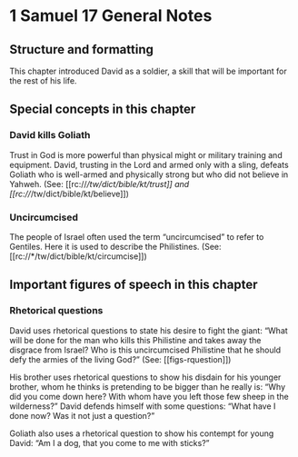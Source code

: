 # 1 Samuel 17 General Notes
## Structure and formatting

This chapter introduced David as a soldier, a skill that will be important for the rest of his life.

## Special concepts in this chapter

### David kills Goliath
Trust in God is more powerful than physical might or military training and equipment. David, trusting in the Lord and armed only with a sling, defeats Goliath who is well-armed and physically strong but who did not believe in Yahweh. (See: [[rc://*/tw/dict/bible/kt/trust]] and [[rc://*/tw/dict/bible/kt/believe]])

### Uncircumcised

The people of Israel often used the term “uncircumcised” to refer to Gentiles. Here it is used to describe the Philistines. (See: [[rc://*/tw/dict/bible/kt/circumcise]])

## Important figures of speech in this chapter

### Rhetorical questions
David uses rhetorical questions to state his desire to fight the giant: “What will be done for the man who kills this Philistine and takes away the disgrace from Israel? Who is this uncircumcised Philistine that he should defy the armies of the living God?” (See: [[figs-rquestion]])

His brother uses rhetorical questions to show his disdain for his younger brother, whom he thinks is pretending to be bigger than he really is: “Why did you come down here? With whom have you left those few sheep in the wilderness?” David defends himself with some questions: “What have I done now? Was it not just a question?”

Goliath also uses a rhetorical question to show his contempt for young David: “Am I a dog, that you come to me with sticks?”